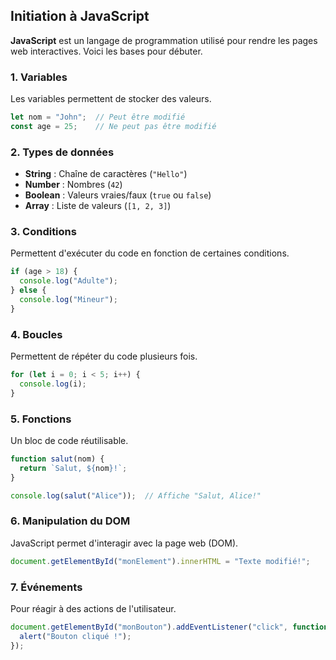 ## Initiation à JavaScript

**JavaScript** est un langage de programmation utilisé pour rendre les pages web interactives. Voici les bases pour débuter.

### 1. **Variables**
Les variables permettent de stocker des valeurs.

```javascript
let nom = "John";  // Peut être modifié
const age = 25;    // Ne peut pas être modifié
```

### 2. **Types de données**
- **String** : Chaîne de caractères (`"Hello"`)
- **Number** : Nombres (`42`)
- **Boolean** : Valeurs vraies/faux (`true` ou `false`)
- **Array** : Liste de valeurs (`[1, 2, 3]`)

### 3. **Conditions**
Permettent d'exécuter du code en fonction de certaines conditions.

```javascript
if (age > 18) {
  console.log("Adulte");
} else {
  console.log("Mineur");
}
```

### 4. **Boucles**
Permettent de répéter du code plusieurs fois.

```javascript
for (let i = 0; i < 5; i++) {
  console.log(i);
}
```

### 5. **Fonctions**
Un bloc de code réutilisable.

```javascript
function salut(nom) {
  return `Salut, ${nom}!`;
}

console.log(salut("Alice"));  // Affiche "Salut, Alice!"
```

### 6. **Manipulation du DOM**
JavaScript permet d'interagir avec la page web (DOM).

```javascript
document.getElementById("monElement").innerHTML = "Texte modifié!";
```

### 7. **Événements**
Pour réagir à des actions de l'utilisateur.

```javascript
document.getElementById("monBouton").addEventListener("click", function() {
  alert("Bouton cliqué !");
});
```